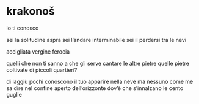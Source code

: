 # krakonoš

io ti conosco

sei la solitudine aspra
sei l’andare interminabile
sei il perdersi tra le nevi

accigliata vergine ferocia

quelli che non ti sanno
a che gli serve cantare le altre pietre
quelle pietre coltivate di piccoli quartieri?

di laggiù pochi conoscono
il tuo apparire nella neve
ma nessuno come me sa dire
nel confine aperto dell’orizzonte
dov’è che s’innalzano
le cento guglie
